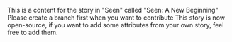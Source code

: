 This is a content for the story in "Seen" called "Seen: A New Beginning"
Please create a branch first when you want to contribute
This story is now open-source, if you want to add some attributes from your own story, feel free to add them.